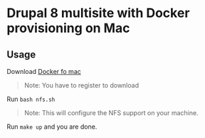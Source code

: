 # Drupal 8 multisite with Docker provisioning on Mac

## Usage

Download [Docker fo mac](https://store.docker.com/editions/community/docker-ce-desktop-mac) 

> Note: You have to register to download

Run `bash nfs.sh`
> Note: This will configure the NFS support on your machine.

Run `make up` and you are done.
